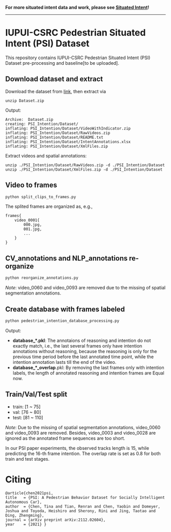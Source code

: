 
**For more situated intent data and work, please see [Situated Intent](http://situated-intent.net)!**

---

# IUPUI-CSRC Pedestrian Situated Intent (PSI) Dataset 
This repository contains IUPUI-CSRC Pedestrian Situated Intent (PSI) Dataset pre-processing and baseline[to be uploaded].

## Download dataset and extract
Download the dataset from [link](http://situated-intent.net/pedestrian_dataset/), then extract via

```command
unzip Dataset.zip
```

Output: 

```command
Archive:  Dataset.zip
creating: PSI_Intention/Dataset/ 
inflating: PSI_Intention/Dataset/VideoWithIndicator.zip  
inflating: PSI_Intention/Dataset/RawVideos.zip  
inflating: PSI_Intention/Dataset/README.txt  
inflating: PSI_Intention/Dataset/IntentAnnotations.xlsx
inflating: PSI_Intention/Dataset/XmlFiles.zip 
```
Extract videos and spatial annotations:
```command
unzip ./PSI_Intention/Dataset/RawVideos.zip -d ./PSI_Intention/Dataset
unzip ./PSI_Intention/Dataset/XmlFiles.zip -d ./PSI_Intention/Dataset
```

## Video to frames
```python
python split_clips_to_frames.py
```
The splited frames are organized as, e.g.,
```
frames{
    video_0001{
        000.jpg,
        001.jpg,
        ...
    }
}
```
## CV_annotations and NLP_annotations re-organize
```python
python reorganize_annotations.py
```
*Note*: video_0060 and video_0093 are removed due to the missing of spatial segmentation annotations.

## Create database with frames labeled
```python
python pedestrian_intention_database_processing.py
```
Output: 

- **database_*.pkl**: The annotaions of reasoning and intention do not exactly match, i.e., the last several frames only have intention annotations without reasoning, because the reasoning is only for the previous time period before the last annotated time point, while the intention annotation lasts till the end of the video. 
- **database_*_overlap**.pkl: By removing the last frames only with intention labels, the length of annotated reasoning and intention frames are Equal now.

## Train/Val/Test split

- train: [1 ~ 75]
- val: [76 ~ 80]
- test: [81 ~ 110]

*Note*: Due to the missing of spatial segmentation annotations, video_0060 and video_0093 are removed. Besides, video_0003 and video_0028 are ignored as the annotated frame sequences are too short.

In our PSI paper experiments, the observed tracks length is 15, while predicting the 16-th frame intention. The overlap rate is set as 0.8 for both train and test stages. 

# Citing
```
@article{chen2021psi,
title   = {PSI: A Pedestrian Behavior Dataset for Socially Intelligent Autonomous Car},
author  = {Chen, Tina and Tian, Renran and Chen, Yaobin and Domeyer, Joshua and Toyoda, Heishiro and Sherony, Rini and Jing, Taotao and Ding, Zhengming},
journal = {arXiv preprint arXiv:2112.02604},
year    = {2021} }
```